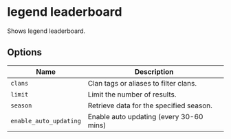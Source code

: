 # legend leaderboard

Shows legend leaderboard.

## Options

| Name                   | Description                             |
| ---------------------- | --------------------------------------- |
| `clans`                | Clan tags or aliases to filter clans.   |
| `limit`                | Limit the number of results.            |
| `season`               | Retrieve data for the specified season. |
| `enable_auto_updating` | Enable auto updating (every 30-60 mins) |
